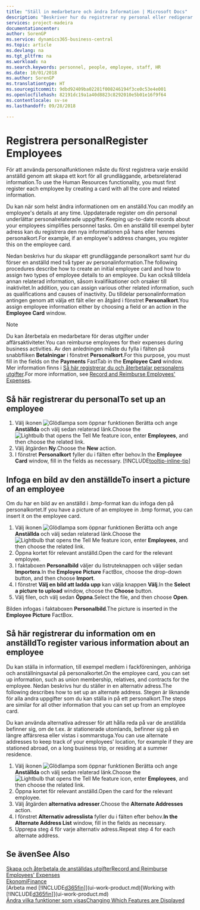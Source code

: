 ```yaml
---
title: "Ställ in medarbetare och ändra Information | Microsoft Docs"
description: "Beskriver hur du registrerar ny personal eller redigerar information för nuvarande anställda."
services: project-madeira
documentationcenter: 
author: SorenGP
ms.service: dynamics365-business-central
ms.topic: article
ms.devlang: na
ms.tgt_pltfrm: na
ms.workload: na
ms.search.keywords: personnel, people, employee, staff, HR
ms.date: 10/01/2018
ms.author: SorenGP
ms.translationtype: HT
ms.sourcegitcommit: 9dbd92409ba02281f008246194f3ce0c53e4e001
ms.openlocfilehash: 82191dc19a1a40d8823c8292010e5b01e16f9f64
ms.contentlocale: sv-se
ms.lasthandoff: 09/28/2018

---
```

# <a name="register-employees"></a><span data-ttu-id="f329d-103">Registrera personal</span><span class="sxs-lookup"><span data-stu-id="f329d-103">Register Employees</span></span>
<span data-ttu-id="f329d-104">För att använda personalfunktionen måste du först registrera varje enskild anställd genom att skapa ett kort för all grundläggande, arbetsrelaterad information.</span><span class="sxs-lookup"><span data-stu-id="f329d-104">To use the Human Resources functionality, you must first register each employee by creating a card with all the core and related information.</span></span>

<span data-ttu-id="f329d-105">Du kan när som helst ändra informationen om en anställd.</span><span class="sxs-lookup"><span data-stu-id="f329d-105">You can modify an employee's details at any time.</span></span> <span data-ttu-id="f329d-106">Uppdaterade register om din personal underlättar personalrelaterade uppgifter.</span><span class="sxs-lookup"><span data-stu-id="f329d-106">Keeping up-to-date records about your employees simplifies personnel tasks.</span></span> <span data-ttu-id="f329d-107">Om en anställd till exempel byter adress kan du registrera den nya informationen på hans eller hennes personalkort.</span><span class="sxs-lookup"><span data-stu-id="f329d-107">For example, if an employee's address changes, you register this on the employee card.</span></span>

<span data-ttu-id="f329d-108">Nedan beskrivs hur du skapar ett grundläggande personalkort samt hur du förser en anställd med två typer av personalinformation.</span><span class="sxs-lookup"><span data-stu-id="f329d-108">The following procedures describe how to create an initial employee card and how to assign two types of employee details to an employee.</span></span> <span data-ttu-id="f329d-109">Du kan också tilldela annan relaterad information, såsom kvalifikationer och orsaker till inaktivitet.</span><span class="sxs-lookup"><span data-stu-id="f329d-109">In addition, you can assign various other related information, such as qualifications and causes of inactivity.</span></span> <span data-ttu-id="f329d-110">Du tilldelar personalinformation antingen genom att välja ett fält eller en åtgärd i fönstret **Personalkort**.</span><span class="sxs-lookup"><span data-stu-id="f329d-110">You assign employee information either by choosing a field or an action in the **Employee Card** window.</span></span>

> [!NOTE]  
> <span data-ttu-id="f329d-111">Du kan återbetala en medarbetare för deras utgifter under affärsaktiviteter.</span><span class="sxs-lookup"><span data-stu-id="f329d-111">You can reimburse employees for their expenses during business activities.</span></span> <span data-ttu-id="f329d-112">Av den anledningen måste du fylla i fälten på snabbfliken **Betalningar** i fönstret **Personalkort**.</span><span class="sxs-lookup"><span data-stu-id="f329d-112">For this purpose, you must fill in the fields on the **Payments** FastTab in the **Employee Card** window.</span></span> <span data-ttu-id="f329d-113">Mer information finns i [Så här registrerar du och återbetalar personalens utgifter](finance-how-record-reimburse-employee-expenses.md).</span><span class="sxs-lookup"><span data-stu-id="f329d-113">For more information, see [Record and Reimburse Employees' Expenses](finance-how-record-reimburse-employee-expenses.md).</span></span>

## <a name="to-set-up-an-employee"></a><span data-ttu-id="f329d-114">Så här registrerar du personal</span><span class="sxs-lookup"><span data-stu-id="f329d-114">To set up an employee</span></span>
1. <span data-ttu-id="f329d-115">Välj ikonen ![Glödlampa som öppnar funktionen Berätta](media/ui-search/search_small.png "Berätta vad du vill göra") och ange **Anställda** och välj sedan relaterad länk.</span><span class="sxs-lookup"><span data-stu-id="f329d-115">Choose the ![Lightbulb that opens the Tell Me feature](media/ui-search/search_small.png "Tell me what you want to do") icon, enter **Employees**, and then choose the related link.</span></span>
2. <span data-ttu-id="f329d-116">Välj åtgärden **Ny**.</span><span class="sxs-lookup"><span data-stu-id="f329d-116">Choose the **New** action.</span></span>
3. <span data-ttu-id="f329d-117">I fönstret **Personalkort** fyller du i fälten efter behov.</span><span class="sxs-lookup"><span data-stu-id="f329d-117">In the **Employee Card** window, fill in the fields as necessary.</span></span> [!INCLUDE[tooltip-inline-tip](includes/tooltip-inline-tip_md.md)]

## <a name="to-insert-a-picture-of-an-employee"></a><span data-ttu-id="f329d-118">Infoga en bild av den anställde</span><span class="sxs-lookup"><span data-stu-id="f329d-118">To insert a picture of an employee</span></span>
<span data-ttu-id="f329d-119">Om du har en bild av en anställd i .bmp-format kan du infoga den på personalkortet.</span><span class="sxs-lookup"><span data-stu-id="f329d-119">If you have a picture of an employee in .bmp format, you can insert it on the employee card.</span></span>

1. <span data-ttu-id="f329d-120">Välj ikonen ![Glödlampa som öppnar funktionen Berätta](media/ui-search/search_small.png "Berätta vad du vill göra") och ange **Anställda** och välj sedan relaterad länk.</span><span class="sxs-lookup"><span data-stu-id="f329d-120">Choose the ![Lightbulb that opens the Tell Me feature](media/ui-search/search_small.png "Tell me what you want to do") icon, enter **Employees**, and then choose the related link.</span></span>
2. <span data-ttu-id="f329d-121">Öppna kortet för relevant anställd.</span><span class="sxs-lookup"><span data-stu-id="f329d-121">Open the card for the relevant employee.</span></span>
3. <span data-ttu-id="f329d-122">I faktaboxen **Personalbild** väljer du listruteknappen och väljer sedan **Importera**.</span><span class="sxs-lookup"><span data-stu-id="f329d-122">In the **Employee Picture** FactBox, choose the drop-down button, and then choose **Import**.</span></span>
4. <span data-ttu-id="f329d-123">I fönstret **Välj en bild att ladda upp** kan välja knappen **Välj**.</span><span class="sxs-lookup"><span data-stu-id="f329d-123">In the **Select a picture to upload** window, choose the **Choose** button.</span></span>
5. <span data-ttu-id="f329d-124">Välj filen, och välj sedan **Öppna**.</span><span class="sxs-lookup"><span data-stu-id="f329d-124">Select the file, and then choose **Open**.</span></span>

<span data-ttu-id="f329d-125">Bilden infogas i faktaboxen **Personalbild**.</span><span class="sxs-lookup"><span data-stu-id="f329d-125">The picture is inserted in the **Employee Picture** FactBox.</span></span>

## <a name="to-register-various-information-about-an-employee"></a><span data-ttu-id="f329d-126">Så här registrerar du information om en anställd</span><span class="sxs-lookup"><span data-stu-id="f329d-126">To register various information about an employee</span></span>
<span data-ttu-id="f329d-127">Du kan ställa in information, till exempel medlem i fackföreningen, anhöriga och anställningsavtal på personalkortet.</span><span class="sxs-lookup"><span data-stu-id="f329d-127">On the employee card, you can set up information, such as union membership, relatives, and contracts for the employee.</span></span> <span data-ttu-id="f329d-128">Nedan beskrivs hur du ställer in en alternativ adress.</span><span class="sxs-lookup"><span data-stu-id="f329d-128">The following describes how to set up an alternate address.</span></span> <span data-ttu-id="f329d-129">Stegen är liknande för alla andra uppgifter som du kan ställa in på ett personalkort.</span><span class="sxs-lookup"><span data-stu-id="f329d-129">The steps are similar for all other information that you can set up from an employee card.</span></span>

<span data-ttu-id="f329d-130">Du kan använda alternativa adresser för att hålla reda på var de anställda befinner sig, om de t.ex. är stationerade utomlands, befinner sig på en längre affärsresa eller vistas i sommarstuga.</span><span class="sxs-lookup"><span data-stu-id="f329d-130">You can use alternate addresses to keep track of your employees’ location, for example if they are stationed abroad, on a long business trip, or residing at a summer residence.</span></span>

1. <span data-ttu-id="f329d-131">Välj ikonen ![Glödlampa som öppnar funktionen Berätta](media/ui-search/search_small.png "Berätta vad du vill göra") och ange **Anställda** och välj sedan relaterad länk.</span><span class="sxs-lookup"><span data-stu-id="f329d-131">Choose the ![Lightbulb that opens the Tell Me feature](media/ui-search/search_small.png "Tell me what you want to do") icon, enter **Employees**, and then choose the related link.</span></span>
2. <span data-ttu-id="f329d-132">Öppna kortet för relevant anställd.</span><span class="sxs-lookup"><span data-stu-id="f329d-132">Open the card for the relevant employee.</span></span>
3. <span data-ttu-id="f329d-133">Välj åtgärden **alternativa adresser**.</span><span class="sxs-lookup"><span data-stu-id="f329d-133">Choose the **Alternate Addresses** action.</span></span>
4. <span data-ttu-id="f329d-134">I fönstret **Alternativ adresslista** fyller du i fälten efter behov.</span><span class="sxs-lookup"><span data-stu-id="f329d-134">**In the Alternate Address List** window, fill in the fields as necessary.</span></span>
5. <span data-ttu-id="f329d-135">Upprepa steg 4 för varje alternativ adress.</span><span class="sxs-lookup"><span data-stu-id="f329d-135">Repeat step 4 for each alternate address.</span></span>

## <a name="see-also"></a><span data-ttu-id="f329d-136">Se även</span><span class="sxs-lookup"><span data-stu-id="f329d-136">See Also</span></span>
[<span data-ttu-id="f329d-137">Skapa och återbetala de anställdas utgifter</span><span class="sxs-lookup"><span data-stu-id="f329d-137">Record and Reimburse Employees' Expenses</span></span>](finance-how-record-reimburse-employee-expenses.md)  
[<span data-ttu-id="f329d-138">Ekonomi</span><span class="sxs-lookup"><span data-stu-id="f329d-138">Finance</span></span>](finance.md)  
<span data-ttu-id="f329d-139">[Arbeta med [!INCLUDE[d365fin](includes/d365fin_md.md)]](ui-work-product.md)</span><span class="sxs-lookup"><span data-stu-id="f329d-139">[Working with [!INCLUDE[d365fin](includes/d365fin_md.md)]](ui-work-product.md)</span></span>  
[<span data-ttu-id="f329d-140">Ändra vilka funktioner som visas</span><span class="sxs-lookup"><span data-stu-id="f329d-140">Changing Which Features are Displayed</span></span>](ui-experiences.md)

